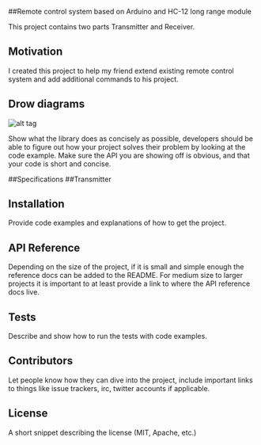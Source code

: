 ##Remote control system based on Arduino and HC-12 long range module

This project contains two parts Transmitter and Receiver.

## Motivation

I created this project to help my friend extend existing remote control system and add additional commands to his project.

## Drow diagrams

![alt tag](https://raw.githubusercontent.com/username/projectname/branch/path/to/img.png)

Show what the library does as concisely as possible, developers should be able to figure out how your project solves their problem by looking at the code example. Make sure the API you are showing off is obvious, and that your code is short and concise.

##Specifications
##Transmitter

## Installation

Provide code examples and explanations of how to get the project.

## API Reference

Depending on the size of the project, if it is small and simple enough the reference docs can be added to the README. For medium size to larger projects it is important to at least provide a link to where the API reference docs live.

## Tests

Describe and show how to run the tests with code examples.

## Contributors

Let people know how they can dive into the project, include important links to things like issue trackers, irc, twitter accounts if applicable.

## License

A short snippet describing the license (MIT, Apache, etc.)
